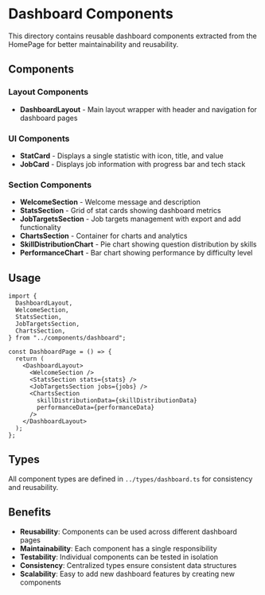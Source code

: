 # Dashboard Components

This directory contains reusable dashboard components extracted from the HomePage for better maintainability and reusability.

## Components

### Layout Components

- **DashboardLayout** - Main layout wrapper with header and navigation for dashboard pages

### UI Components

- **StatCard** - Displays a single statistic with icon, title, and value
- **JobCard** - Displays job information with progress bar and tech stack

### Section Components

- **WelcomeSection** - Welcome message and description
- **StatsSection** - Grid of stat cards showing dashboard metrics
- **JobTargetsSection** - Job targets management with export and add functionality
- **ChartsSection** - Container for charts and analytics
- **SkillDistributionChart** - Pie chart showing question distribution by skills
- **PerformanceChart** - Bar chart showing performance by difficulty level

## Usage

```tsx
import {
  DashboardLayout,
  WelcomeSection,
  StatsSection,
  JobTargetsSection,
  ChartsSection,
} from "../components/dashboard";

const DashboardPage = () => {
  return (
    <DashboardLayout>
      <WelcomeSection />
      <StatsSection stats={stats} />
      <JobTargetsSection jobs={jobs} />
      <ChartsSection
        skillDistributionData={skillDistributionData}
        performanceData={performanceData}
      />
    </DashboardLayout>
  );
};
```

## Types

All component types are defined in `../types/dashboard.ts` for consistency and reusability.

## Benefits

- **Reusability**: Components can be used across different dashboard pages
- **Maintainability**: Each component has a single responsibility
- **Testability**: Individual components can be tested in isolation
- **Consistency**: Centralized types ensure consistent data structures
- **Scalability**: Easy to add new dashboard features by creating new components
